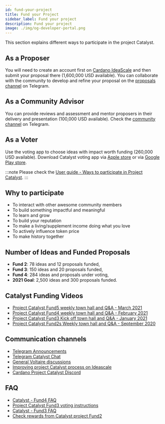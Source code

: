 ```yaml
---
id: fund-your-project
title: Fund your Project
sidebar_label: Fund your project
description: Fund your project
image: ./img/og-developer-portal.png
---
```


This section explains different ways to participate in the project Catalyst.

## As a Proposer

You will need to create an account first on [Cardano IdeaScale](https://cardano.ideascale.com/) and then submit your proposal there (1,600,000 USD available). You can collaborate with the community to develop and refine your proposal on the [proposals channel](https://t.me/catalystproposers) on Telegram.

## As a Community Advisor

You can provide reviews and assessment and mentor proposers in their delivery and presentation (100,000 USD available). Check the [community channel](https://t.me/CatalystCommunityAdvisors) on Telegram.

## As a Voter

Use the voting app to choose ideas with impact worth funding (260,000 USD available). Download Catalyst voting app via [Apple store](https://apps.apple.com/kg/app/catalyst-voting/id1517473397) or via [Google Play store](https://play.google.com/store/apps/details?id=io.iohk.vitvoting&gl=US).

:::note
Please check the [User guide - Ways to participate in Project Catalyst](https://forum.cardano.org/t/user-guide-ways-to-participate-in-project-catalyst/49405).
:::

## Why to participate

* To interact with other awesome community members
* To build something impactful and meaningful
* To learn and grow
* To build your reputation
* To make a living/supplement income doing what you love
* To actively influence token price
* To make history together

## Number of Ideas and Funded Proposals

* **Fund 2**: 78 ideas and 12 proposals funded,
* **Fund 3**: 150 ideas and 20 proposals funded,
* **Fund 4**: 284 ideas and proposals under voting,
* **2021 Goal**: 2,500 ideas and 300 proposals funded.

## Catalyst Funding Videos

* [Project Catalyst Fund5 weekly town hall and Q&A - March 2021](https://www.youtube.com/watch?v=CZiBe1Hf2-Y)
* [Project Catalyst Fund4 weekly town hall and Q&A - February 2021](https://www.youtube.com/watch?v=ezOoFMsjpb0)
* [Project Catalyst Fund3 Kick off town hall and Q&A - January 2021](https://www.youtube.com/watch?v=GjPhxXDFv58)
* [Project Catalyst Fund2s Weekly town hall and Q&A - September 2020](https://www.youtube.com/watch?v=Xa2HZ5kuKp4)

## Communication channels

* [Telegram Announcements](https://t.me/cardanocatalyst)
* [Telegram Catalyst Chat](https://t.me/joinchat/JL08XEfhBVIB1NFXx8XwiA)
* [General Voltaire discussions](https://t.me/CardanoGovernanceOfficial)
* [Improving project Catalyst process on Ideascale](https://cardano.ideascale.com/a/campaign-home/25622)
* [Cardano Project Catalyst Discord](https://discord.gg/TTZKB9M)

## FAQ

* [Catalyst - Fund4 FAQ](https://iohk.zendesk.com/hc/en-us/articles/900006490763-Catalyst-Fund4-FAQ)
* [Project Catalyst Fund3 voting instructions](https://iohk.zendesk.com/hc/en-us/articles/900004485866-Project-Catalyst-Fund3-voting-instructions)
* [Catalyst - Fund3 FAQ](https://iohk.zendesk.com/hc/en-us/articles/900004448046-Catalyst-Fund3-FAQ)
* [Check rewards from Catalyst project Fund2](https://iohk.zendesk.com/hc/en-us/articles/900005194523-Check-rewards-from-Catalyst-project-Fund2)
